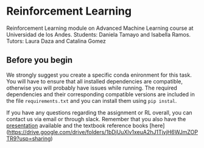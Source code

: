 # Reinforcement Learning
Reinforcement Learning module on Advanced Machine Learning course at Universidad de los Andes.
Students: Daniela Tamayo and Isabella Ramos.
Tutors: Laura Daza and Catalina Gomez

## Before you begin
We strongly suggest you create a specific conda enironment for this task. 
You will have to ensure that all installed dependencies are compatible, otherwise you will probably have issues while running.
The required dependencies and their corresponding compatible versions are included in the file `requirements.txt` and you can install them using `pip instal`.

If you have any questions regarding the assignment or RL overall, you can contact us via email or through slack. Remember that you also have the [presentation](RL.pdf) available and the textbook reference books [here] (https://drive.google.com/drive/folders/1bDjUuXlv1xeuA2hJ1TjyjH6WJmZOPTR9?usp=sharing)
